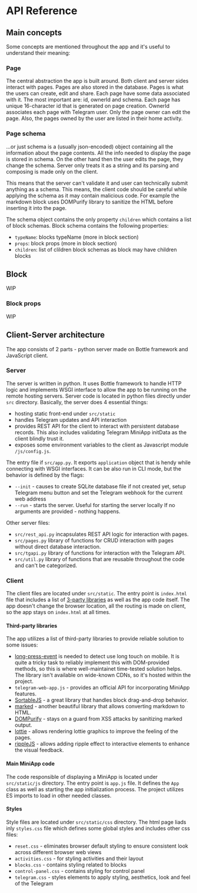 # API Reference

## Main concepts

Some concepts are mentioned throughout the app and it's useful to understand their meaning:

### Page

The central abstraction the app is built around. Both client and server sides interact with pages. Pages are also stored in the database. Pages is what the users can create, edit and share. Each page have some data associated with it. The most important are: id, ownerId and schema. Each page has unique 16-character id that is generated on page creation. OwnerId associates each page with Telegram user. Only the page owner can edit the page. Also, the pages owned by the user are listed in their home activity.

### Page schema

...or just schema is a (usually json-encoded) object containing all the information about the page contents. All the info needed to display the page is stored in schema. On the other hand then the user edits the page, they change the schema. Server only treats it as a string and its parsing and composing is made only on the client.

This means that the server can't validate it and user can technically submit anything as a schema. This means, the client code should be careful while applying the schema as it may contain malicious code. For example the markdown block uses DOMPurify library to sanitize the HTML before inserting it into the page.

The schema object contains the only property `children` which contains a list of block schemas. Block schema contains the following properties:
- `typeName`: blocks typeName (more in block section)
- `props`: block props (more in block section)
- `children`: list of clildren block schemas as block may have children blocks

## Block

WIP

### Block props

WIP

## Client-Server architecture

The app consists of 2 parts - python server made on Bottle framework and JavaScript client.

### Server

The server is written in python. It uses Bottle framework to handle HTTP logic and implements WSGI interface to allow the app to be running on the remote hosting servers. Server code is located in python files directly under `src` directory. Basically, the server does 4 essential things:

- hosting static front-end under `src/static`
- handles Telegram updates and API interaction
- provides REST API for the client to interact with persistent database records. This also includes validating Telegram MiniApp initData as the client blindly trust it.
- exposes some environment variables to the client as Javascript module `/js/config.js`.

The entry file if `src/app.py`. It exports `application` object that is hendy while connecting with WSGI interfaces. It can be also run in CLI mode, but the behavior is defined by the flags:
- `--init` - causes to create SQLite database file if not created yet, setup Telegram menu button and set the Telegram webhook for the current web address
- `--run` - starts the server. Useful for starting the server locally
If no arguments are provided - nothing happens.

Other server files:
- `src/rest_api.py` incapsulates REST API logic for interaction with pages.
- `src/pages.py` library of functions for CRUD interaction with pages without direct database interaction.
- `src/tgapi.py` library of functions for interaction with the Telegram API.
- `src/util.py` library of functions that are reusable throughout the code and can't be categorized.

### Client

The client files are located under `src/static`. The entry point is `index.html` file that includes a list of [3-party libraries](#third-party-libraries) as well as the app code itself. The app doesn't change the browser location, all the routing is made on client, so the app stays on `index.html` at all times.

#### Third-party libraries

The app utilizes a list of third-party libraries to provide reliable solution to some issues:
- [long-press-event](https://github.com/john-doherty/long-press-event) is needed to detect use long touch on mobile. It is quite a tricky task to reliably implement this with DOM-provided methods, so this is where well-maintainet time-tested solution helps. The library isn't available on wide-known CDNs, so it's hosted within the project.
- `telegram-web-app.js` - provides an official API for incorporating MiniApp features.
- [SortableJS](https://github.com/SortableJS/Sortable) - a great library that handles block drag-and-drop behavior.
- [marked](https://github.com/markedjs/marked) - another beautiful library that allows converting markdown to HTML.
- [DOMPurify](https://github.com/cure53/DOMPurify) - stays on a guard from XSS attacks by sanitizing marked output.
- [lottie](https://airbnb.io/lottie/) - allows rendering lottie graphics to improve the feeling of the pages.
- [rippleJS](https://github.com/samthor/rippleJS) - allows adding ripple effect to interactive elements to enhance the visual feedback.

#### Main MiniApp code

The code responsible of displaying a MiniApp is located under `src/static/js` directory. The entry point is `app.js` file. It defines the `App` class as well as starting the app initialization process. The project utilizes ES imports to load in other needed classes.

#### Styles

Style files are located under `src/static/css` directory. The html page liads inly `styles.css` file which defines some global styles and includes other css files:
- `reset.css` - eliminates browser default styling to ensure consistent look across different browser web views
- `activities.css` - for styling activities and their layout
- `blocks.css` - contains styling related to blocks
- `control-panel.css` - contains styling for control panel
- `telegram.css` - styles elements to apply styling, aesthetics, look and feel of the Telegram
